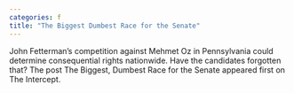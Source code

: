 ```yaml
---
categories: f
title: "The Biggest Dumbest Race for the Senate"
---
```

John Fetterman’s competition against Mehmet Oz in Pennsylvania could determine consequential rights nationwide. Have the candidates forgotten that?
The post The Biggest, Dumbest Race for the Senate appeared first on The Intercept.
